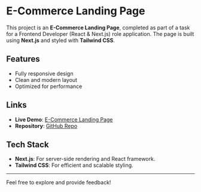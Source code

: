 # E-Commerce Landing Page

This project is an **E-Commerce Landing Page**, completed as part of a task for a Frontend Developer (React & Next.js) role application. The page is built using **Next.js** and styled with **Tailwind CSS**.

## Features

- Fully responsive design
- Clean and modern layout
- Optimized for performance

## Links

- **Live Demo**: [E-Commerce Landing Page](https://e-commercelandingpage.vercel.app/)
- **Repository**: [GitHub Repo](https://github.com/nznazmulhuda/e-commerce_landing_page)

## Tech Stack

- **Next.js**: For server-side rendering and React framework.
- **Tailwind CSS**: For efficient and scalable styling.

---

Feel free to explore and provide feedback!
